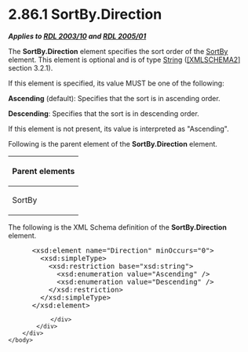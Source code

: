 <html dir="LTR" xmlns:mshelp="http://msdn.microsoft.com/mshelp" xmlns:ddue="http://ddue.schemas.microsoft.com/authoring/2003/5" xmlns:xlink="http://www.w3.org/1999/xlink" xmlns:tool="http://www.microsoft.com/tooltip">
    <head>
        <meta http-equiv="Content-Type" content="text/html; CHARSET=utf-8"></meta>
        <meta name="save" content="history"></meta>
        <title>2.86.1 SortBy.Direction</title>
        <xml>
            <mshelp:toctitle title="2.86.1 SortBy.Direction"></mshelp:toctitle>
            <mshelp:rltitle title="[MS-RDL]: SortBy.Direction"></mshelp:rltitle>
            <mshelp:keyword index="A" term="6846e5b2-b8a3-42b9-b5de-b906fc1532cc"></mshelp:keyword>
            <mshelp:attr name="DCSext.ContentType" value="open specification"></mshelp:attr>
            <mshelp:attr name="AssetID" value="6846e5b2-b8a3-42b9-b5de-b906fc1532cc"></mshelp:attr>
            <mshelp:attr name="TopicType" value="kbRef"></mshelp:attr>
            <mshelp:attr name="DCSext.Title" value="[MS-RDL]: SortBy.Direction" />
        </xml>
    </head>
    <body>
        <div id="header">
            <h1 class="heading">2.86.1 SortBy.Direction</h1>
        </div>
        <div id="mainSection">
            <div id="mainBody">
                <div id="allHistory" class="saveHistory"></div>
                <div id="sectionSection0" class="section" name="collapseableSection">
                    

<p><b><i>Applies to </i></b><a href="a7e2ad00-07c8-4f6d-80ab-3ad55df7b233.html"><b><i>RDL 2003/10</i></b></a><b>
<i>and </i></b><a href="3ebe2912-4958-4832-b391-cad1f5e13338.html"><b><i>RDL 2005/01</i></b></a></p>

<p>The <b>SortBy.Direction</b> element specifies the sort order
of the <a href="cb7d07c5-845b-40f5-b1a8-e28b205cc7a1.html">SortBy</a> element.
This element is optional and is of type <a href="1ed81ef3-a683-45e3-aaad-bd2bbe71bc3d.html">String</a> (<a href="https://go.microsoft.com/fwlink/?LinkId=90610">[XMLSCHEMA2]</a> section
3.2.1).</p>

<p>If this element is specified, its value MUST be one of the
following:</p>

<p><b>Ascending</b> (default): Specifies that the sort
is in ascending order.</p>

<p><b>Descending</b>: Specifies that the sort is in
descending order.</p>

<p>If this element is not present, its value is interpreted as
&quot;Ascending&quot;.</p>

<p>Following is the parent element of the <b>SortBy.Direction</b>
element.</p>

<table>
 <thead>
  <tr>
   <th>
   <p>Parent elements</p>
   </th>
  </tr>
 </thead>
 <tr>
  <td>
  <p>SortBy</p>
  </td>
 </tr>
</table>

<p>The following is the XML Schema definition of the <b>SortBy.Direction</b>
element.           </p>

<dl>
<dd>
<div><pre> &lt;xsd:element name=&quot;Direction&quot; minOccurs=&quot;0&quot;&gt;
   &lt;xsd:simpleType&gt;
     &lt;xsd:restriction base=&quot;xsd:string&quot;&gt;
       &lt;xsd:enumeration value=&quot;Ascending&quot; /&gt;
       &lt;xsd:enumeration value=&quot;Descending&quot; /&gt;
     &lt;/xsd:restriction&gt;
   &lt;/xsd:simpleType&gt;
 &lt;/xsd:element&gt;
</pre></div>
</dd></dl>


                </div>
            </div>
        </div>
    </body>
</html>